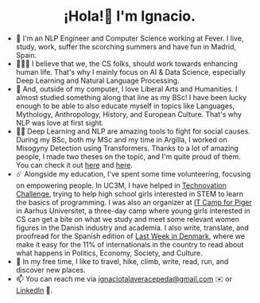 <h1 align="center">¡Hola!👋 I'm Ignacio. </h1>

- 👋 I'm an NLP Engineer and Computer Science working at Fever. I live, study, work, suffer the scorching summers and have fun in Madrid, Spain.
- 🧑🏼‍💻 I believe that we, the CS folks, should work towards enhancing human life. That's why I mainly focus on AI & Data Science, especially Deep Learning and Natural Language Processing.
- 🌱 And, outside of my computer, I love Liberal Arts and Humanities. I almost studied something along that line as my BSc! I have been lucky enough to be able to also educate myself in topics like Languages, Mythology, Anthropology, History, and European Culture. That's why NLP was love at first sight.
- ✊🏽 Deep Learning and NLP are amazing tools to fight for social causes. During my BSc, both my MSc and my time in Argilla, I worked on Misogyny Detection using Transformers. Thanks to a lot of amazing people, I made two theses on the topic, and I'm quite proud of them. You can check it out [here](https://github.com/ignacioct/Temis/blob/main/thesis.pdf) and [here](https://github.com/ignacioct/MedicalInformationExtractionUsingNLP/blob/main/Thesis%20Ignacio.pdf).
- ☄️ Alongside my education, I've spent some time volunteering, focusing on empowering people. In UC3M, I have helped in [Technovation Challenge](https://technovationchallenge.org), trying to help high school girls interested in STEM to learn the basics of programming. I was also an organizer at [IT Camp for Piger](https://itcamp.dk) in Aarhus Universitet, a three-day camp where young girls interested in CS can get a bite on what we study and meet some relevant women figures in the Danish industry and academia. I also write, translate, and proofread for the Spanish edition of [Last Week in Denmark](https://lastweekdk.substack.com/p/last-week-in-denmark-1809-2509-episode), where we make it easy for the 11% of internationals in the country to read about what happens in Politics, Economy, Society, and Culture.
- 🌟 In my free time, I like to travel, hike, climb, write, read, run, and discover new places.
- 📫 You can reach me via ignaciotalaveracepeda@gmail.com ✉️ or [LinkedIn](https://www.linkedin.com/in/ignacio-talavera-cepeda/) 🤝.

<!---
ignacioct/ignacioct is a ✨ special ✨ repository because its `README.md` (this file) appears on your GitHub profile.
You can click the Preview link to take a look at your changes.
--->
